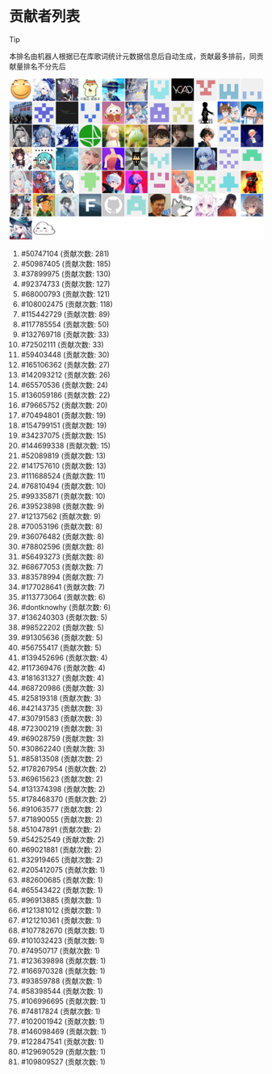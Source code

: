 # 贡献者列表

> [!TIP]
> 本排名由机器人根据已在库歌词统计元数据信息后自动生成，贡献最多排前，同贡献量排名不分先后

![贡献者头像画廊](./CONTRIBUTORS.svg)

1. #50747104 (贡献次数: 281)
2. #50987405 (贡献次数: 185)
3. #37899975 (贡献次数: 130)
4. #92374733 (贡献次数: 127)
5. #68000793 (贡献次数: 121)
6. #108002475 (贡献次数: 118)
7. #115442729 (贡献次数: 89)
8. #117785554 (贡献次数: 50)
9. #132769718 (贡献次数: 33)
10. #72502111 (贡献次数: 33)
11. #59403448 (贡献次数: 30)
12. #165106362 (贡献次数: 27)
13. #142093212 (贡献次数: 26)
14. #65570536 (贡献次数: 24)
15. #136059186 (贡献次数: 22)
16. #79665752 (贡献次数: 20)
17. #70494801 (贡献次数: 19)
18. #154799151 (贡献次数: 19)
19. #34237075 (贡献次数: 15)
20. #144699338 (贡献次数: 15)
21. #52089819 (贡献次数: 13)
22. #141757610 (贡献次数: 13)
23. #111688524 (贡献次数: 11)
24. #76810494 (贡献次数: 10)
25. #99335871 (贡献次数: 10)
26. #39523898 (贡献次数: 9)
27. #12137562 (贡献次数: 9)
28. #70053196 (贡献次数: 8)
29. #36076482 (贡献次数: 8)
30. #78802596 (贡献次数: 8)
31. #56493273 (贡献次数: 8)
32. #68677053 (贡献次数: 7)
33. #83578994 (贡献次数: 7)
34. #177028641 (贡献次数: 7)
35. #113773064 (贡献次数: 6)
36. #dontknowhy (贡献次数: 6)
37. #136240303 (贡献次数: 5)
38. #98522202 (贡献次数: 5)
39. #91305636 (贡献次数: 5)
40. #56755417 (贡献次数: 5)
41. #139452696 (贡献次数: 4)
42. #117369476 (贡献次数: 4)
43. #181631327 (贡献次数: 4)
44. #68720986 (贡献次数: 3)
45. #25819318 (贡献次数: 3)
46. #42143735 (贡献次数: 3)
47. #30791583 (贡献次数: 3)
48. #72300219 (贡献次数: 3)
49. #69028759 (贡献次数: 3)
50. #30862240 (贡献次数: 3)
51. #85813508 (贡献次数: 2)
52. #178267954 (贡献次数: 2)
53. #69615623 (贡献次数: 2)
54. #131374398 (贡献次数: 2)
55. #178468370 (贡献次数: 2)
56. #91063577 (贡献次数: 2)
57. #71890055 (贡献次数: 2)
58. #51047891 (贡献次数: 2)
59. #54252549 (贡献次数: 2)
60. #69021881 (贡献次数: 2)
61. #32919465 (贡献次数: 2)
62. #205412075 (贡献次数: 1)
63. #82600685 (贡献次数: 1)
64. #65543422 (贡献次数: 1)
65. #96913885 (贡献次数: 1)
66. #121381012 (贡献次数: 1)
67. #121210361 (贡献次数: 1)
68. #107782670 (贡献次数: 1)
69. #101032423 (贡献次数: 1)
70. #74950717 (贡献次数: 1)
71. #123639898 (贡献次数: 1)
72. #166970328 (贡献次数: 1)
73. #93859788 (贡献次数: 1)
74. #58398544 (贡献次数: 1)
75. #106996695 (贡献次数: 1)
76. #74817824 (贡献次数: 1)
77. #102001942 (贡献次数: 1)
78. #146098469 (贡献次数: 1)
79. #122847541 (贡献次数: 1)
80. #129690529 (贡献次数: 1)
81. #109809527 (贡献次数: 1)
